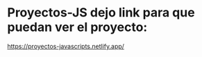 # Proyectos-JS  dejo link para que puedan ver el proyecto:
https://proyectos-javascripts.netlify.app/
